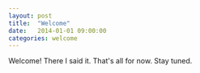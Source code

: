 ```yaml
---
layout: post
title:  "Welcome"
date:   2014-01-01 09:00:00
categories: welcome
---
```


Welcome! There I said it. That's all for now. Stay tuned.